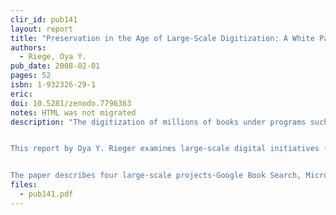```yaml
---
clir_id: pub141
layout: report
title: "Preservation in the Age of Large-Scale Digitization: A White Paper"
authors: 
  - Riege, Oya Y.
pub_date: 2008-02-01
pages: 52
isbn: 1-932326-29-1
eric:
doi: 10.5281/zenodo.7796363
notes: HTML was not migrated
description: "The digitization of millions of books under programs such as Google Book Search and Microsoft Live Search Books is dramatically expanding our ability to search and find information. The aim of these large-scale projects-to make content accessible-is interwoven with the question of how one keeps that content, whether digital or print, fit for use over time.


This report by Oya Y. Rieger examines large-scale digital initiatives (LSDIs) to identify issues that will influence the availability and usability, over time, of the digital books these projects create. Ms. Rieger is interim assistant university librarian for digital library and information technologies at the Cornell University Library.


The paper describes four large-scale projects-Google Book Search, Microsoft Live Search Books, Open Content Alliance, and the Million Book Project-and their digitization strategies. It then discusses a range of issues affecting the stewardship of the digital collections they create: selection, quality in content creation, technical infrastructure, and organizational infrastructure. The paper also attempts to foresee the likely impacts of large-scale digitization on book collections."
files:
  - pub141.pdf
---
```

